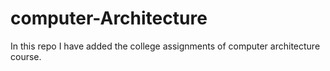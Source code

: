 # computer-Architecture

In this repo I have added the college assignments of computer architecture course. 
